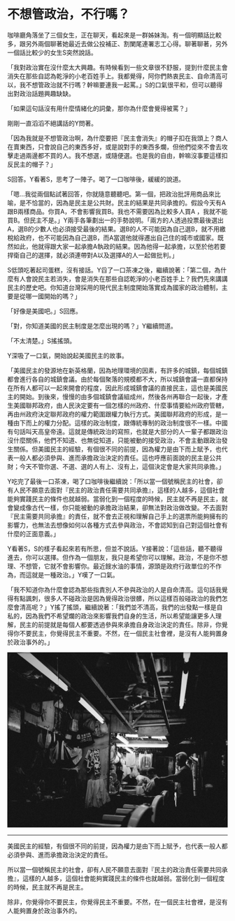 # 不想管政治，不行嗎？

咖啡廳角落坐了三個女生，正在聊天，看起來是一群姊妹淘。有一個明顯話比較多，跟另外兩個聊著她最近去做公投補正、割闌尾連署志工心得。聊著聊著，另外一個話比較少的女生S突然說話。

「我對政治實在沒什麼太大興趣。有時候看到一些文章很不舒服，提到什麼民主會消失在那些自認為乾淨的小老百姓手上。我都覺得，阿你們熱衷民主、自命清高可以，我不想管政治就不行嗎？幹嘛要連我一起罵。」S的口氣很平和，但可以聽得出對政治話題興趣缺缺。

「如果這句話沒有用什麼情緒化的詞彙，那你為什麼會覺得被罵？」

剛剛一直滔滔不絕講話的Y問著。

「因為我就是不想管政治啊，為什麼要把『民主會消失』的帽子扣在我頭上？商人在賣東西，只會說自己的東西多好，或是說對手的東西多爛，但他們從來不會去攻擊走過兩邊都不買的人。我不想選，或隨便選。也是我的自由，幹嘛沒事要這樣扣反民主的帽子？」

S回答。Y看著S，思考了一陣子。喝了一口咖啡後，緩緩的說道。

「嗯…我從兩個點試著回答，你就隨意聽聽吧。第一個，把政治批評用商品來比喻，是不恰當的，因為是民主是公共財。民主的結果是共同承擔的。假設今天有A跟B兩樣商品。你買A，不會影響我買B。我也不需要因為比較多人買A ，我就不能買B。但民主不是。」Y兩手各筆劃出一的手勢說明。「兩方的人透過投票最後選出A，選B的少數人也必須接受最後的結果。選B的人不可能因為自己選B，就不用繳稅給政府，也不可能因為自己選B，而A當選他就得遷出自己住的城市或國家。既然如此，他就得跟大家一起承擔A執政的結果。因為他得一起承擔，以至於他若要捍衛自己的選擇，就必須連帶對A以及選擇A的人一起做批判。」

S低頭吃著起司蛋糕，沒有接話。Y舀了一口茶凍之後，繼續說著：「第二個，為什麼有人會說民主若消失，會是消失在那些自認乾淨的小老百姓手上？我們先來講講民主的歷史吧。你知道台灣採用的現代民主制度開始落實成為國家的政治體制，主要是從哪一國開始的嗎？」

「好像是美國吧。」S回應。

「對，你知道美國的民主制度是怎麼出現的嗎？」Y繼續問道。

「不太清楚。」S搖搖頭。

Y深吸了一口氣，開始說起美國民主的故事。

「美國民主的發源地在新英格蘭，因為地理環境的因素，有許多的城鎮，每個城鎮都會進行各自的城鎮會議。由於每個聚落的規模都不大，所以城鎮會議一直都保持在所有人都可以一起來開會的程度，因此形成城鎮會議的直接民主，這也是美國民主的開始。到後來，慢慢的由多個城鎮會議組成州，然後各州再聯合一起後，才產生美國聯邦政府，由人民決定要有一個怎樣的州政府、什麼事情要給州政府管轄，再由州政府決定聯邦政府的權力範圍跟權力執行方式。美國聯邦政府的形成，是一種由下而上的權力分配。這樣的政治制度，跟傳統專制的政治制度很不一樣。中國有句話叫天高皇帝遠。這就是傳統政治的寫照，也就是大部分的人一輩子都跟政治沒什麼關係，他們不知道、也無從知道，只能被動的接受政治，不會主動跟政治發生關係。但美國民主的經驗，有個很不同的前提，因為權力是由下而上賦予，也代表一般人都必須參與、進而承擔政治決定的責任。這也呼應前面說的民主是公共財；今天不管你選、不選、選的人有上、沒有上，這個決定會是大家共同承擔。」

Y吃完了最後一口茶凍，喝了口咖啡後繼續說：「所以當一個號稱民主的社會，卻有人民不願意去面對『民主的政治責任需要共同承擔』，這樣的人越多，這個社會能夠實踐民主的條件也就越弱。當弱化到一個程度的時候，民主就不再是民主，就會變成像古代一樣，你只能被動的承擔政治結果，卻無法對政治做改變。不去面對『民主需要共同承擔』的責任，就不會去正視和理解自己手上的選票所能夠擁有的影響力，也無法去想像如何以各種方式去參與政治，不會認知到自己對這個社會有什麼的正面意義。」

Y看著S，S的樣子看起來若有所思，但並不說話。Y接著說：「這些話，聽不聽得進去，你可以選擇。但作為一個朋友，我只是希望你可以理解。政治，不是你不想理、不想管，它就不會影響你。最近餿水油的事情，源頭是政府行政單位的不作為，而這就是一種政治。」Y嘆了一口氣。

「我不知道你為什麼會認為那些指責別人不參與政治的人是自命清高。這句話我覺得有點諷刺，很多人不碰政治是因為覺得政治很髒，所以這樣百般碰政治的我們怎麼會清高呢？」Y搖了搖頭，繼續說著：「我們並不清高，我們的出發點一樣是自私的，因為我們不希望爛的政治來影響我們自身的生活，所以希望能讓更多人理解，民主的前提就是每個人都要透過參與來承擔自身政治決定的責任。除非，你覺得你不要民主，你覺得民主不重要。不然，在一個民主社會裡，是沒有人能夠置身於政治事外的。」

![不想管政治不行嗎？](2-0.jpg "不想管政治不行嗎？")

-----

美國民主的經驗，有個很不同的前提，因為權力是由下而上賦予，也代表一般人都必須參與、進而承擔政治決定的責任。

所以當一個號稱民主的社會，卻有人民不願意去面對『民主的政治責任需要共同承擔』，這樣的人越多，這個社會能夠實踐民主的條件也就越弱。當弱化到一個程度的時候，民主就不再是民主。

除非，你覺得你不要民主，你覺得民主不重要。不然，在一個民主社會裡，是沒有人能夠置身於政治事外的。
